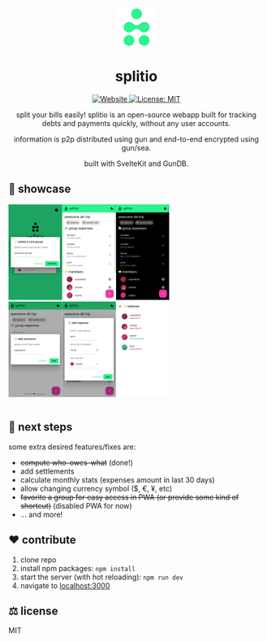 
<p align="center">
    <img alt="splitio" height="75" src="./static/favicon.png">
    <h1 align="center">splitio</h1>
</p>

<p align="center">
  <a aria-label="Website" href="https://splitio.vercel.app" target="_blank">
    <img alt="Website" src="https://img.shields.io/website?down_color=red&down_message=offline&style=flat-square&up_message=up&url=https%3A%2F%2Fsplitio.vercel.app" />
  </a>
  <a aria-label="License" href="https://github.com/cryptoboid/splitio/blob/main/LICENSE" target="_blank">
    <img alt="License: MIT" src="https://img.shields.io/github/license/cryptoboid/splitio?style=flat-square" target="_blank" />
  </a>
</p>

<p align="center">
split your bills easily! splitio is an open-source webapp built for tracking debts and
payments quickly, without any user accounts.
</p>
<p align="center">
information is p2p distributed using gun and end-to-end encrypted using gun/sea.
</p>
<p align="center">
built with SvelteKit and GunDB.
</p>

## 🌟 showcase
<table>
<tr>
    <a href=""><img width="21%" src="./screenshots/screen1.png"/></a>
    <a href=""><img width="21%" src="./screenshots/screen4.png"/></a>
    <a href=""><img width="21%" src="./screenshots/screen6.png"/></a>
    <div/>
</tr>
<tr>
    <a href=""><img width="21%" src="./screenshots/screen2.png"/></a>
    <a href=""><img width="21%" src="./screenshots/screen3.png"/></a>
    <a href=""><img width="21%" src="./screenshots/screen5.png"/></a>
</tr>
</table>

## 📝 next steps

some extra desired features/fixes are:
- ~~compute who-owes-what~~ (done!)
- add settlements
- calculate monthly stats (expenses amount in last 30 days)
- allow changing currency symbol ($, €, ¥, etc)
- ~~favorite a group for easy access in PWA (or provide some kind of shortcut)~~ (disabled PWA for now)
- ... and more!

## ❤️ contribute

1. clone repo
2. install npm packages: `npm install`
3. start the server (with hot reloading): `npm run dev`
4. navigate to [localhost:3000](http://localhost:5000)

## ⚖️ license

MIT
